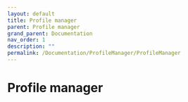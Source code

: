 ```yaml
---
layout: default
title: Profile manager
parent: Profile manager
grand_parent: Documentation
nav_order: 1
description: ""
permalink: /Documentation/ProfileManager/ProfileManager
---
```


# Profile manager